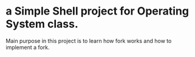 # a Simple Shell project for Operating System class.

Main purpose in this project is to learn how fork works and how to implement a fork. 
